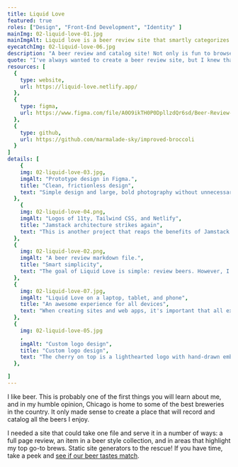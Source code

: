 ```yaml
---
title: Liquid Love
featured: true
roles: ["Design", "Front-End Development", "Identity" ]
mainImg: 02-liquid-love-01.jpg
mainImgAlt: Liquid love is a beer review site that smartly categorizes the beers I drink.
eyecatchImg: 02-liquid-love-06.jpg
description: "A beer review and catalog site! Not only is fun to browse but is super-easy to update. One review cascades into appropriate beer groups by leveraging the robust collections feature of Eleventy."
quote: "I've always wanted to create a beer review site, but I knew that it had to be so much more than a blog with a list of posts. I wanted reviews to be smartly tagged, grouped, filtered, and presented in ways that help visitors explore Chicago-area beer based on brew style."
resources: [
  {
    type: website,
    url: https://liquid-love.netlify.app/
  },
  {
    type: figma,
    url: https://www.figma.com/file/A0O9ikTH0P0DpllzdQr6sd/Beer-Review-Site?node-id=0%3A1
  },
  {
    type: github,
    url: https://github.com/marmalade-sky/improved-broccoli
  }
]
details: [
    { 
    img: 02-liquid-love-03.jpg,
    imgAlt: "Prototype design in Figma.", 
    title: "Clean, frictionless design",
    text: "Simple design and large, bold photography without unnecessary filler is what makes this site shine. That means interesting imagery is a must for every single beer reviewed. This is how it all comes to life."
  },
    { 
    img: 02-liquid-love-04.png,
    imgAlt: "Logos of 11ty, Tailwind CSS, and Netlify",
    title: "Jamstack architecture strikes again",
    text: "This is another project that reaps the benefits of Jamstack performance, security, and scalability. Once again, I'm using the SSG Eleventy, and layering it with the Tailwind CSS utility library for style management, and deploying with Netlify."
  },
  { 
    img: 02-liquid-love-02.png, 
    imgAlt: "A beer review markdown file.",
    title: "Smart simplicity",
    text: "The goal of Liquid Love is simple: review beers. However, I wanted a single review to be smartly categorized across the site. This means leveraging the collections capabilities of Eleventy and writing filter functions that will categorize beers by rating, preferred styles, and similarity to other beers."
  },
  { 
    img: 02-liquid-love-07.jpg, 
    imgAlt: "Liquid Love on a laptop, tablet, and phone",
    title: "An awesome experience for all devices",
    text: "When creating sites and web apps, it's important that all experiences are great ones. Whether you're on a desktop, laptop, tablet, or phone, visitors will have a trouble-free time browsing."
  },
  { 
    img: 02-liquid-love-05.jpg
    , 
    imgAlt: "Custom logo design",
    title: "Custom logo design",
    text: "The cherry on top is a lighthearted logo with hand-drawn embellishments. This pairs beautifully with any beer review! It also adds a warm and friendly touch to all the large-format photography. Cheers to all the enthusiasts out there!"
  },

]
---
```

I like beer. This is probably one of the first things you will learn about me, and in my humble opinion, Chicago is home to some of the best breweries in the country. It only made sense to create a place that will record and catalog all the beers I enjoy.

I needed a site that could take one file and serve it in a number of ways: a full page review, an item in a beer style collection, and in areas that highlight my top go-to brews. Static site generators to the rescue! If you have time, take a peek and <a href="https://liquid-love.netlify.app/" class="text-pink-500 hover:underline hover:underline-offset-4" target="_blank">see if our beer tastes match</a>.